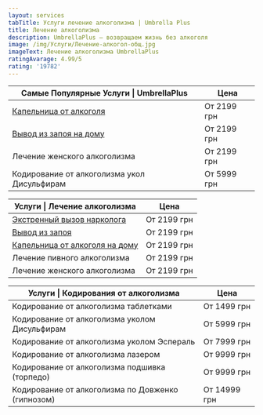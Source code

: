 ```yaml
---
layout: services
tabTitle: Услуги лечение алкоголизма | Umbrella Plus
title: Лечение алкоголизма
description: UmbrellaPlus — возвращаем жизнь без алкоголя
image: /img/Услуги/Лечение-алкогол-общ.jpg
imageText: Лечение алкоголизма UmbrellaPlus
ratingAvarage: 4.99/5
rating: '19782'
---
```


| Самые Популярные Услуги \| UmbrellaPlus                        | Цена        |
| -------------------------------------------------------------- | ----------- |
| [Капельница от алкоголя](kapelnica-ot-alkogolia-UmbrellaPlus)  | От 2199 грн |
| [Вывод из запоя на дому](Vivod-iz-zapoia-na-domy-UmbrellaPlus) | От 2199 грн |
| Лечение женского алкоголизма                                   | От 2199 грн |
| Кодирование от алкоголизма укол Дисульфирам                    | От 5999 грн |

| Услуги \| Лечение алкоголизма                                                | Цена        |
| ---------------------------------------------------------------------------- | ----------- |
| [Экстренный вызов нарколога](narkolog)                                       | От 2199 грн |
| [Вывод из запоя](Vivod-iz-zapoia-UmbrellaPlus)                               | От 2199 грн |
| [Капельница от алкоголя на дому](Kapelnica_ot_alkogola_na_domy_UmbrellaPlus) | От 2199 грн |
| Лечение пивного алкоголизма                                                  | От 2199 грн |
| Лечение женского алкоголизма                                                 | От 2199 грн |

| Услуги \| Кодирования от алкоголизма              | Цена         |
| ------------------------------------------------- | ------------ |
| Кодирование от алкоголизма таблетками             | От 1499 грн  |
| Кодирование от алкоголизма уколом Дисульфирам     | От 5999 грн  |
| Кодирование от алкоголизма уколом Эспераль        | От 7999 грн  |
| Кодирование от алкоголизма лазером                | От 9999 грн  |
| Кодирование от алкоголизма подшивка (торпедо)     | От 9999 грн  |
| Кодирование от алкоголизма по Довженко (гипнозом) | От 14999 грн |
